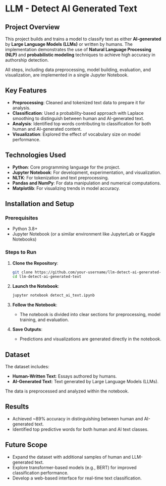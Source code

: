 # LLM - Detect AI Generated Text

## Project Overview

This project builds and trains a model to classify text as either **AI-generated** by **Large Language Models (LLMs)** or written by humans. The implementation demonstrates the use of **Natural Language Processing (NLP)** and **probabilistic modeling** techniques to achieve high accuracy in authorship detection.

All steps, including data preprocessing, model building, evaluation, and visualization, are implemented in a single Jupyter Notebook.

## Key Features

- **Preprocessing**: Cleaned and tokenized text data to prepare it for analysis.
- **Classification**: Used a probability-based approach with Laplace smoothing to distinguish between human and AI-generated text.
- **Analysis**: Identified top words contributing to classification for both human and AI-generated content.
- **Visualization**: Explored the effect of vocabulary size on model performance.

## Technologies Used

- **Python**: Core programming language for the project.
- **Jupyter Notebook**: For development, experimentation, and visualization.
- **NLTK**: For tokenization and text preprocessing.
- **Pandas and NumPy**: For data manipulation and numerical computations.
- **Matplotlib**: For visualizing trends in model accuracy.

## Installation and Setup

### Prerequisites
- Python 3.8+
- Jupyter Notebook (or a similar environment like JupyterLab or Kaggle Notebooks)

### Steps to Run
1. **Clone the Repository**:
    ```bash
    git clone https://github.com/your-username/llm-detect-ai-generated-text.git
    cd llm-detect-ai-generated-text
    ```

2. **Launch the Notebook**:
    ```bash
    jupyter notebook detect_ai_text.ipynb
    ```

3. **Follow the Notebook**:
    - The notebook is divided into clear sections for preprocessing, model training, and evaluation.

4. **Save Outputs**:
    - Predictions and visualizations are generated directly in the notebook.

## Dataset

The dataset includes:
- **Human-Written Text**: Essays authored by humans.
- **AI-Generated Text**: Text generated by Large Language Models (LLMs).

The data is preprocessed and analyzed within the notebook.

## Results

- Achieved ~89% accuracy in distinguishing between human and AI-generated text.
- Identified top predictive words for both human and AI text classes.

## Future Scope

- Expand the dataset with additional samples of human and LLM-generated text.
- Explore transformer-based models (e.g., BERT) for improved classification performance.
- Develop a web-based interface for real-time text classification.
